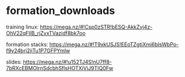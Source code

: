 # formation_downloads


training linux:
https://mega.nz/#!Csp0zSTR!bESQ-AkkZvj4z-OhV22qFllB_rjZvxTVazidf8bk7oo


formation stacks:
https://mega.nz/#!T9xkUSJS!EEoTZgtiXmi6blsWbPo-f9y24brj2jiTu1P7GFPYmlw


slides: 
https://mega.nz/#!u152TJ4S!nU7ff8-7bRXcEBMOlrnSdcbhSflsHOTXiViJ9TIQ0Fw
